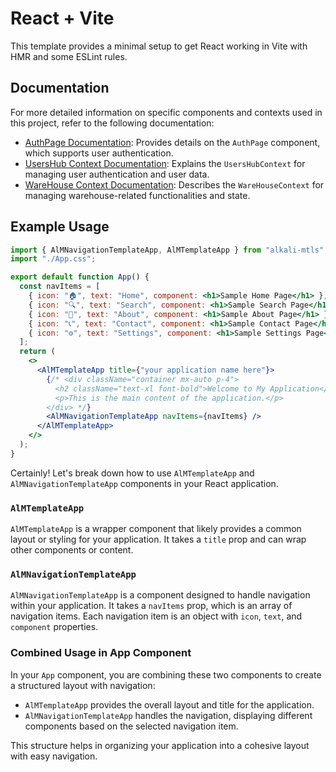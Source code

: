 # React + Vite

This template provides a minimal setup to get React working in Vite with HMR and some ESLint rules.

## Documentation

For more detailed information on specific components and contexts used in this project, refer to the following documentation:

- [AuthPage Documentation](./docs/pages/AuthPage.page.docs.md): Provides details on the `AuthPage` component, which supports user authentication.
- [UsersHub Context Documentation](./docs/contexts/UsersHub.context.docs.md): Explains the `UsersHubContext` for managing user authentication and user data.
- [WareHouse Context Documentation](./docs/contexts/WareHouse.context.docs.md): Describes the `WareHouseContext` for managing warehouse-related functionalities and state.

## Example Usage

```jsx
import { AlMNavigationTemplateApp, AlMTemplateApp } from "alkali-mtls";
import "./App.css";

export default function App() {
  const navItems = [
    { icon: "🏠", text: "Home", component: <h1>Sample Home Page</h1> },
    { icon: "🔍", text: "Search", component: <h1>Sample Search Page</h1> },
    { icon: "📄", text: "About", component: <h1>Sample About Page</h1> },
    { icon: "📞", text: "Contact", component: <h1>Sample Contact Page</h1> },
    { icon: "⚙️", text: "Settings", component: <h1>Sample Settings Page</h1> },
  ];
  return (
    <>
      <AlMTemplateApp title={"your application name here"}>
        {/* <div className="container mx-auto p-4">
          <h2 className="text-xl font-bold">Welcome to My Application</h2>
          <p>This is the main content of the application.</p>
        </div> */}
        <AlMNavigationTemplateApp navItems={navItems} />
      </AlMTemplateApp>
    </>
  );
}
```

Certainly! Let's break down how to use `AlMTemplateApp` and `AlMNavigationTemplateApp` components in your React application.

### `AlMTemplateApp`

`AlMTemplateApp` is a wrapper component that likely provides a common layout or styling for your application. It takes a `title` prop and can wrap other components or content.

### `AlMNavigationTemplateApp`

`AlMNavigationTemplateApp` is a component designed to handle navigation within your application. It takes a `navItems` prop, which is an array of navigation items. Each navigation item is an object with `icon`, `text`, and `component` properties.

### Combined Usage in App Component

In your `App` component, you are combining these two components to create a structured layout with navigation:

- `AlMTemplateApp` provides the overall layout and title for the application.
- `AlMNavigationTemplateApp` handles the navigation, displaying different components based on the selected navigation item.

This structure helps in organizing your application into a cohesive layout with easy navigation.
